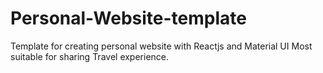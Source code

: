 # Personal-Website-template
Template for creating personal website with Reactjs and Material UI
Most suitable for sharing Travel experience.
